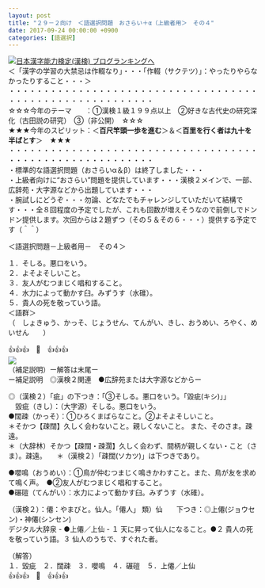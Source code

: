 ```yaml
---
layout: post
title: "２９－２向け　＜語選択問題　おさらい＋α（上級者用＞　その４"
date: 2017-09-24 00:00:00 +0900
categories: [語選択]
---
```


[![](/syuusyuu9701/assets/images/２９－２向け-＜語選択問題-おさらい＋α（上級者用＞-その４-br_c_3028_1.gif)](http://blog.with2.net/link.php?1659096:3028 "日本漢字能力検定(漢検) ブログランキングへ")[日本漢字能力検定(漢検) ブログランキングへ](http://blog.with2.net/link.php?1659096:3028)  
＜「漢字の学習の大禁忌は作輟なり」・・・「作輟（サクテツ）」：やったりやらなかったりすること・・・＞  
・・・・・・・・・・・・・・・・・・・・・・・・・・・・・・・・・・・・・・・・・・・・・・・・・・・・・・・・・  
☆☆☆今年のテーマ　　：①漢検１級１９９点以上　②好きな古代史の研究深化（古田説の研究）　③（非公開）　☆☆☆　　  
★★★今年のスピリット：＜**百尺竿頭一歩を進む**＞＆＜**百里を行く者は九十を半ばとす**＞　★★★  
・・・・・・・・・・・・・・・・・・・・・・・・・・・・・・・・・・・・・・・・・・・・・・・・・・・・・・・・・  
・標準的な語選択問題（おさらいα＆β）は終了しました・・・  
・上級者向けに“おさらい”問題を提供しています・・・漢検２メインで、一部、広辞苑・大字源などから出題しています・・・  
・腕試しにどうぞ・・・勿論、どなたでもチャレンジしていただいて結構です・・・全８回程度の予定でしたが、これも回数が増えそうなので前倒しでドンドン提供します。次回からは２題ずつ（その５＆その６・・・）提供する予定です（＾＾）  
  
＜語選択問題－上級者用－　その４＞  
  
１．そしる。悪口をいう。  
２．よそよそしいこと。  
３．友人がむつまじく唱和すること。  
４．水力によって動かす臼。みずうす（水碓）。  
５．貴人の死を敬っていう語。  
＜語群＞  
（　しょきゅう、かっそ、じょうせん、てんがい、きし、おうめい、ろやく、めいせん　　）　  
  
👍👍👍　🐔　👍👍👍  
![](/syuusyuu9701/assets/images/２９－２向け-＜語選択問題-おさらい＋α（上級者用＞-その４-e4a35d8bea49d429b9e2484c5e174c6a.png)  
（補足説明）ー解答は末尾ー  
ー補足説明　◎漢検２関連　●広辞苑または大字源などからー  
  
◎（漢検２）「疵」の下つき：「③そしる。悪口をいう。「毀疵(キシ)」」  
　毀疵（きし）：（大字源）そしる。悪口をいう。  
●闊疎（かっそ）：①ひろくまばらなこと。②よそよそしいこと。  
＊そかつ【疎闊】久しく会わないこと。親しくないこと。 また、そのさま。疎遠。  
＊（大辞林）そかつ【疎闊・疎濶】久しく会わず、間柄が親しくない・こと（さま）。疎遠。　　＊（漢検２）「疎闊(ソカツ)」は下つきであり。  
  
●嚶鳴（おうめい）：①鳥が仲むつまじく鳴きかわすこと。また、鳥が友を求めて鳴く声。　●②友人がむつまじく唱和すること。  
●碾磑（てんがい）：水力によって動かす臼。みずうす（水碓）。  
  
（漢検２）：僊：やまびと。仙人。「僊人」 類）仙　　下つき：◎上僊(ジョウセン)・神僊(シンセン)  
デジタル大辞泉 - ●上僊／上仙 - １ 天に昇って仙人になること。●２ 貴人の死を敬っていう語。３ 仙人のうちで、すぐれた者。  
  
（解答）  
１．毀疵　２．闊疎　３．嚶鳴　４．碾磑　５．上僊／上仙  
👍👍👍　🐔　👍👍👍  